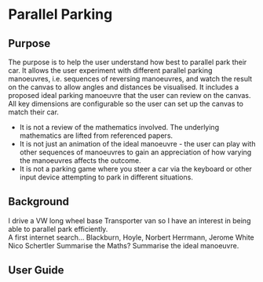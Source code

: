 # Parallel Parking

## Purpose

The purpose is to help the user understand how best to parallel park their car.  It allows the user experiment with different parallel parking manoeuvres, i.e. sequences of reversing manoeuvres, and watch the result on the canvas to allow angles and distances be visualised.  It includes a proposed ideal parking manoeuvre that the user can review on the canvas. All key dimensions are configurable so the user can set up the canvas to match their car.

- It is not a review of the mathematics involved.  The underlying mathematics are lifted from referenced papers.
- It is not just an animation of the ideal manoeuvre - the user can play with other sequences of manoeuvres to gain an appreciation of how varying the manoeuvres affects the outcome.  
- It is not a parking game where you steer a car via the keyboard or other input device attempting to park in different situations.

## Background

I drive a VW long wheel base Transporter van so I have an interest in being able to parallel park efficiently.  
A first internet search... Blackburn, Hoyle, Norbert Herrmann, Jerome White Nico Schertler
Summarise the Maths?
Summarise the ideal manoeuvre.

## User Guide
